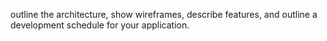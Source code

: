 outline the architecture,
show wireframes,
describe features, and
outline a development schedule for your application.
